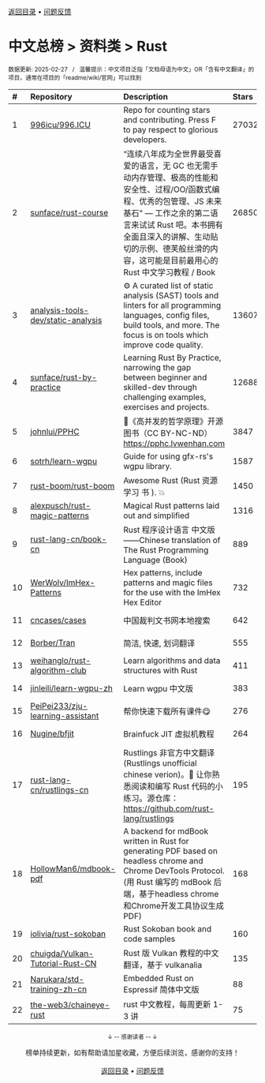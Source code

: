 <a href="https://gitee.com/GrowingGit/GitHub-Chinese-Top-Charts#github中文排行榜">返回目录</a> • <a href="/content/docs/feedback.md">问题反馈</a>

# 中文总榜 > 资料类 > Rust
<sub>数据更新: 2025-02-27&nbsp;&nbsp;&nbsp;/&nbsp;&nbsp;&nbsp;温馨提示：中文项目泛指「文档母语为中文」OR「含有中文翻译」的项目，通常在项目的「readme/wiki/官网」可以找到</sub>

|#|Repository|Description|Stars|Updated|
|:-|:-|:-|:-|:-|
|1|[996icu/996.ICU](https://github.com/996icu/996.ICU)|Repo for counting stars and contributing. Press F to pay respect to glorious developers.|270321|2024-10-03|
|2|[sunface/rust-course](https://github.com/sunface/rust-course)|“连续八年成为全世界最受喜爱的语言，无 GC 也无需手动内存管理、极高的性能和安全性、过程/OO/函数式编程、优秀的包管理、JS 未来基石" — 工作之余的第二语言来试试 Rust 吧。本书拥有全面且深入的讲解、生动贴切的示例、德芙般丝滑的内容，这可能是目前最用心的 Rust 中文学习教程 / Book |26850|2025-01-09|
|3|[analysis-tools-dev/static-analysis](https://github.com/analysis-tools-dev/static-analysis)|⚙️ A curated list of static analysis (SAST) tools and linters for all programming languages, config files, build tools, and more. The focus is on tools which improve code quality.|13607|2025-02-26|
|4|[sunface/rust-by-practice](https://github.com/sunface/rust-by-practice)|Learning Rust By Practice,  narrowing the gap between beginner and skilled-dev through challenging examples, exercises and projects.|12688|2025-02-10|
|5|[johnlui/PPHC](https://github.com/johnlui/PPHC)|📙《高并发的哲学原理》开源图书（CC BY-NC-ND）https://pphc.lvwenhan.com|3847|2024-09-06|
|6|[sotrh/learn-wgpu](https://github.com/sotrh/learn-wgpu)|Guide for using gfx-rs's wgpu library.|1587|2025-02-08|
|7|[rust-boom/rust-boom](https://github.com/rust-boom/rust-boom)|Awesome Rust (Rust 资源   学习   书 ). 💥|1450|2024-12-16|
|8|[alexpusch/rust-magic-patterns](https://github.com/alexpusch/rust-magic-patterns)|Magical Rust patterns laid out and simplified|1316|2025-01-19|
|9|[rust-lang-cn/book-cn](https://github.com/rust-lang-cn/book-cn)|Rust  程序设计语言 中文版——Chinese translation of The Rust Programming Language (Book)|889|2024-11-22|
|10|[WerWolv/ImHex-Patterns](https://github.com/WerWolv/ImHex-Patterns)|Hex patterns, include patterns and magic files for the use with the ImHex Hex Editor|732|2025-02-26|
|11|[cncases/cases](https://github.com/cncases/cases)|中国裁判文书网本地搜索|642|2025-02-24|
|12|[Borber/Tran](https://github.com/Borber/Tran)|简洁, 快速, 划词翻译|555|2024-12-30|
|13|[weihanglo/rust-algorithm-club](https://github.com/weihanglo/rust-algorithm-club)|Learn algorithms and data structures with Rust|411|2025-01-06|
|14|[jinleili/learn-wgpu-zh](https://github.com/jinleili/learn-wgpu-zh)|Learn wgpu 中文版|383|2025-02-22|
|15|[PeiPei233/zju-learning-assistant](https://github.com/PeiPei233/zju-learning-assistant)|帮你快速下载所有课件😋|276|2025-02-24|
|16|[Nugine/bfjit](https://github.com/Nugine/bfjit)|Brainfuck JIT 虚拟机教程|264|2025-01-21|
|17|[rust-lang-cn/rustlings-cn](https://github.com/rust-lang-cn/rustlings-cn)|Rustlings 非官方中文翻译(Rustlings unofficial chinese verion)。🦀 让你熟悉阅读和编写 Rust 代码的小练习。源仓库：https://github.com/rust-lang/rustlings|195|2024-11-24|
|18|[HollowMan6/mdbook-pdf](https://github.com/HollowMan6/mdbook-pdf)|A backend for mdBook written in Rust for generating PDF based on headless chrome and Chrome DevTools Protocol. (用 Rust 编写的 mdBook 后端，基于headless chrome和Chrome开发工具协议生成PDF)|168|2025-02-20|
|19|[iolivia/rust-sokoban](https://github.com/iolivia/rust-sokoban)|Rust Sokoban book and code samples|160|2025-01-24|
|20|[chuigda/Vulkan-Tutorial-Rust-CN](https://github.com/chuigda/Vulkan-Tutorial-Rust-CN)|Rust 版 Vulkan 教程的中文翻译，基于 vulkanalia|135|2024-09-09|
|21|[Narukara/std-training-zh-cn](https://github.com/Narukara/std-training-zh-cn)|Embedded Rust on Espressif 简体中文版|88|2025-02-17|
|22|[the-web3/chaineye-rust](https://github.com/the-web3/chaineye-rust)|rust 中文教程，每周更新 1-3 讲|75|2024-09-04|

<div align="center">
    <p><sub>↓ -- 感谢读者 -- ↓</sub></p>
    榜单持续更新，如有帮助请加星收藏，方便后续浏览，感谢你的支持！
</div>

<br/>

<div align="center"><a href="https://gitee.com/GrowingGit/GitHub-Chinese-Top-Charts#github中文排行榜">返回目录</a> • <a href="/content/docs/feedback.md">问题反馈</a></div>
